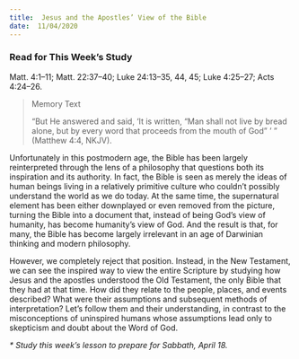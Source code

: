```yaml
---
title:  Jesus and the Apostles’ View of the Bible
date:  11/04/2020
---
```


### Read for This Week’s Study
Matt. 4:1–11; Matt. 22:37–40; Luke 24:13–35, 44, 45; Luke 4:25–27; Acts 4:24–26.

> <p>Memory Text</p>
> “But He answered and said, ‘It is written, “Man shall not live by bread alone, but by every word that proceeds from the mouth of God” ’ ” (Matthew 4:4, NKJV).

Unfortunately in this postmodern age, the Bible has been largely reinterpreted through the lens of a philosophy that questions both its inspiration and its authority. In fact, the Bible is seen as merely the ideas of human beings living in a relatively primitive culture who couldn’t possibly understand the world as we do today. At the same time, the supernatural element has been either downplayed or even removed from the picture, turning the Bible into a document that, instead of being God’s view of humanity, has become humanity’s view of God. And the result is that, for many, the Bible has become largely irrelevant in an age of Darwinian thinking and modern philosophy.

However, we completely reject that position. Instead, in the New Testament, we can see the inspired way to view the entire Scripture by studying how Jesus and the apostles understood the Old Testament, the only Bible that they had at that time. How did they relate to the people, places, and events described? What were their assumptions and subsequent methods of interpretation? Let’s follow them and their understanding, in contrast to the misconceptions of uninspired humans whose assumptions lead only to skepticism and doubt about the Word of God.

_* Study this week’s lesson to prepare for Sabbath, April 18._